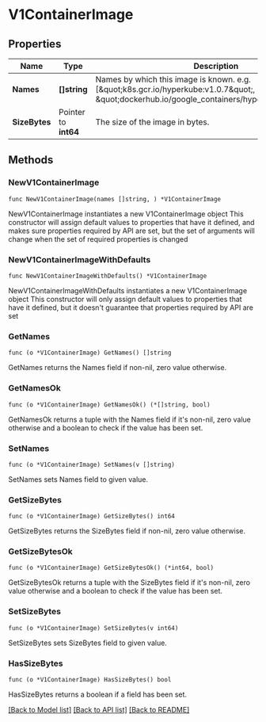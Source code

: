 # V1ContainerImage

## Properties

Name | Type | Description | Notes
------------ | ------------- | ------------- | -------------
**Names** | **[]string** | Names by which this image is known. e.g. [\&quot;k8s.gcr.io/hyperkube:v1.0.7\&quot;, \&quot;dockerhub.io/google_containers/hyperkube:v1.0.7\&quot;] | 
**SizeBytes** | Pointer to **int64** | The size of the image in bytes. | [optional] 

## Methods

### NewV1ContainerImage

`func NewV1ContainerImage(names []string, ) *V1ContainerImage`

NewV1ContainerImage instantiates a new V1ContainerImage object
This constructor will assign default values to properties that have it defined,
and makes sure properties required by API are set, but the set of arguments
will change when the set of required properties is changed

### NewV1ContainerImageWithDefaults

`func NewV1ContainerImageWithDefaults() *V1ContainerImage`

NewV1ContainerImageWithDefaults instantiates a new V1ContainerImage object
This constructor will only assign default values to properties that have it defined,
but it doesn't guarantee that properties required by API are set

### GetNames

`func (o *V1ContainerImage) GetNames() []string`

GetNames returns the Names field if non-nil, zero value otherwise.

### GetNamesOk

`func (o *V1ContainerImage) GetNamesOk() (*[]string, bool)`

GetNamesOk returns a tuple with the Names field if it's non-nil, zero value otherwise
and a boolean to check if the value has been set.

### SetNames

`func (o *V1ContainerImage) SetNames(v []string)`

SetNames sets Names field to given value.


### GetSizeBytes

`func (o *V1ContainerImage) GetSizeBytes() int64`

GetSizeBytes returns the SizeBytes field if non-nil, zero value otherwise.

### GetSizeBytesOk

`func (o *V1ContainerImage) GetSizeBytesOk() (*int64, bool)`

GetSizeBytesOk returns a tuple with the SizeBytes field if it's non-nil, zero value otherwise
and a boolean to check if the value has been set.

### SetSizeBytes

`func (o *V1ContainerImage) SetSizeBytes(v int64)`

SetSizeBytes sets SizeBytes field to given value.

### HasSizeBytes

`func (o *V1ContainerImage) HasSizeBytes() bool`

HasSizeBytes returns a boolean if a field has been set.


[[Back to Model list]](../README.md#documentation-for-models) [[Back to API list]](../README.md#documentation-for-api-endpoints) [[Back to README]](../README.md)


